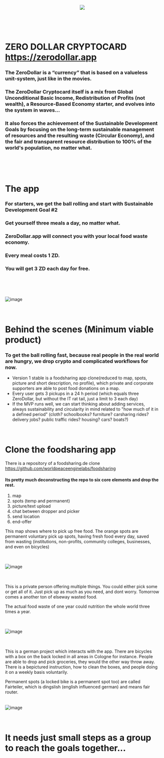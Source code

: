 <p align="center"><img src="https://user-images.githubusercontent.com/67427045/160858295-2c537c66-0809-428d-ba75-f79c2a2e89ac.png" />
</p>
<br><br><br>

# ZERO DOLLAR CRYPTOCARD https://zerodollar.app

### The ZeroDollar is a “currency” that is based on a valueless unit-system, just like in the movies.

### The ZeroDollar Cryptocard itself is a mix from Global Unconditional Basic Income, Redistribution of Profits (not wealth), a Resource-Based Economy starter, and evolves into the system in waves…

### It also forces the achievement of the Sustainable Development Goals by focusing on the long-term sustainable management of resources and the resulting waste (Circular Economy), and the fair and transparent resource distribution to 100% of the world's population, no matter what.
<br><br><br>

# The app

### For starters, we get the ball rolling and start with Sustainable Development Goal #2

### Get yourself three meals a day, no matter what.

### ZeroDollar.app will connect you with your local food waste economy.

### Every meal costs 1 ZD.

### You will get 3 ZD each day for free.
<br><br><br>

![image](https://user-images.githubusercontent.com/67427045/160861615-5635ad08-f87f-4fdd-a718-b308149f7a49.png)
<br><br><br>

# Behind the scenes (Minimum viable product)

### To get the ball rolling fast, because real people in the real world are hungry, we drop crypto and complicated workflows for now.

- Version 1 stable is a foodsharing app clone(reduced to map, spots, picture and short description, no profile), which private and corporate supporters are able to post food donations on a map.
- Every user gets 3 pickups in a 24 h period (which equals three ZeroDollar, but without the IT rat tail, just a limit to 3 each day)
- If the MVP runs well, we can start thinking about adding services, always sustainability and circularity in mind related to "how much of it in a defined period" (cloth? schoolbooks? furniture? carsharing rides? delivery jobs? public traffic rides? housing? cars? boats?)
<br><br><br>

# Clone the foodsharing app

There is a repository of a foodsharing.de clone https://github.com/worldpeaceenginelabs/foodsharing

#### Its pretty much deconstructing the repo to six core elements and drop the rest.

1. map
2. spots (temp and permanent)
3. picture/text upload 
4. chat between dropper and picker 
5. send location
6. end-offer

This map shows where to pick up free food.
The orange spots are permanent voluntary pick up spots, having fresh food every day, saved from wasting (institutions, non-profits, community colleges, businesses, and even on bicycles)
<br><br><br>

![image](https://user-images.githubusercontent.com/67427045/160886126-12bce755-7e40-4488-b5fc-21b9a047531a.png)
<br><br><br>

This is a private person offering multiple things. You could either pick some or get all of it.
Just pick up as much as you need, and dont worry. Tomorrow comes a another ton of elseway wasted food.

The actual food waste of one year could nutrition the whole world three times a year.
<br><br><br>

![image](https://user-images.githubusercontent.com/67427045/160886381-11e9b05b-99e0-4664-b8c8-433725dbb1f0.png)
<br><br><br>

This is a german project which interacts with the app.
There are bicycles with a box on the back locked in all areas in Cologne for instance.
People are able to drop and pick groceries, they would the other way throw away.
There is a bepictured instruction, how to clean the boxes, and people doing it on a weekly basis voluntarily.

Permanent spots (a locked bike is a permanent spot too) are called Fairteiler, which is dingslish (english influenced german) and means fair router.
<br><br><br>
![image](https://user-images.githubusercontent.com/67427045/160888861-9deae300-9786-4fcd-94ef-f4f1f639c830.png)
<br><br><br>

# It needs just small steps as a group to reach the goals together...
